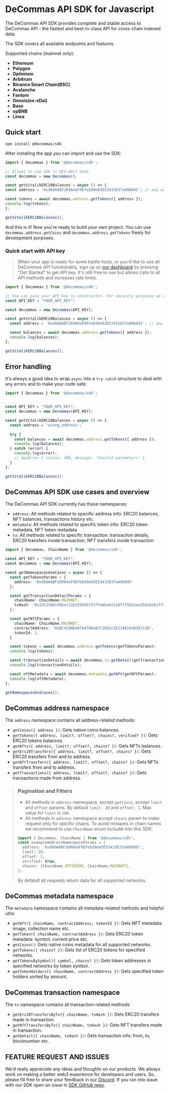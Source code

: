 # DeCommas API SDK for Javascript

The DeCommas API SDK provides complete and stable access to DeCommas API - the fastest and best-in-class API for cross-chain indexed data.

The SDK covers all available endpoints and features.

Supported chains (mainnet only):

- **Ethereum**
- **Polygon**
- **Optimism**
- **Arbitrum**
- **Binance Smart Chain(BSC)**
- **Avalanche**
- **Fantom**
- **Gnosis(ex-xDai)**
- **Base**
- **opBNB**
- **Linea**

## Quick start

```
npm install @decommas/sdk
```

After installing the app you can import and use the SDK:

```ts
import { Decommas } from '@decommas/sdk';

// Allows to use SDK in DEV-ONLY mode
const decommas = new Decommas();

const getVitalikERC20Balances = async () => {
const address = '0xd8dA6BF26964aF9D7eEd9e03E53415D37aA96045'; // any address

const tokens = await decommas.address.getTokens({ address });
console.log(tokens);
};

getVitalikERC20Balances();
```
And this is it! Now you're ready to build your own project. You can use `decommas.address.getCoins` and `decommas.address.getTokens` freely for development purposes.

### Quick start with API key
> When your app is ready for some battle-tests, or you'd like to use all DeCommas API functionality, sign up on [our dashboard](https://build.decommas.io/) by pressing "Get Started" to get API key. It's still free to use but allows calls to all API methods and increases rate limits.


```ts
import { Decommas } from '@decommas/sdk';

// You can pass your API key to constructor. For security purposes we recommend store API key as environment variable
const API_KEY = "YOUR_API_KEY";

const decommas = new Decommas(API_KEY);

const getVitalikERC20Balances = async () => {
  const address = '0xd8dA6BF26964aF9D7eEd9e03E53415D37aA96045'; // any address

  const balances = await decommas.address.getTokens({ address });
  console.log(balances);
};

getVitalikERC20Balances();
```

## Error handling
It's always a good idea to wrap `async` into a `try catch` structure to deal with any errors and to make your code safe:

```ts
import { Decommas } from '@decommas/sdk';


const API_KEY = "YOUR_API_KEY";
const decommas = new Decommas(API_KEY);

const getVitalikERC20Balances = async () => {
  const address = 'wrong_address';
  
  try {
    const balances = await decommas.address.getTokens({ address });
    console.log(balances);
  } catch (error) {
    console.log(error);
    // ApiError { status: 400, message: 'Invalid parameters' }
  }
};

getVitalikERC20Balances();
```


## DeCommas API SDK use cases and overview

The DeCommas API SDK currently has these namespaces:

- `address`: All methods related to specific address info: ERC20 balances, NFT balances, transactions history etc.
- `metadata`: All methods related to specific token info: ERC20 token metadata, NFT token metadata
- `tx`: All methods related to specific transaction: transaction details, ERC20 transfers inside transaction, NFT transfers inside transaction

```ts
import { Decommas, ChainName } from '@decommas/sdk';

const API_KEY = "YOUR_API_KEY";
const decommas = new Decommas(API_KEY);

const getNamespacesUseCases = async () => {
  const getTokensParams = {
    address: '0xd8dA6BF26964aF9D7eEd9e03E53415D37aA96045'
  };

  const getTransactionDetailParams = {
    chainName: ChainName.MAINNET,
    txHash: '0x1d13160c69bac11b359585f37ffe8ba421e9f775852ea25b5b3b1ffab1f217de'
  };

  const getNftParams = {
    chainName: ChainName.MAINNET,
    contractAddress: "0xBC4CA0EdA7647A8aB7C2061c2E118A18a936f13D",
    tokenId: 1,
  }

  const tokens = await decommas.address.getTokens(getTokensParams);
  console.log(tokens);

  const transactionDetails = await decommas.tx.getDetail(getTransactionDetailParams);
  console.log(transactionDetails);

  const nftMetadata = await decommas.metadata.getNft(getNftParams);
  console.log(nftMetadata);
};

getNamespacesUseCases();
```

## DeCommas address namespace

The `address` namespace contains all address-related methods:

- `getCoins({ address })`: Gets native coins balances.
- `getTokens({ address, limit?, offset?, chains?, verified? })`: Gets ERC20 tokens balances.
- `getNfts({ address, limit?, offset?, chains? })`: Gets NFTs balances.
- `getErc20Transfers({ address, limit?, offset?, chains? })`: Gets ERC20 transfers from and to address.
- `getNftTransfers({ address, limit?, offset?, chains? })`: Gets NFTs transfers from and to address.
- `getTransactions({ address, limit?, offset?, chains? })`: Gets transactions made from address.

> ### Pagination and Filters
> - All methods in `address` namespace, except `getCoins`, accept `limit` and `offset` params. By default `limit: 20` and `offset: 1`. Max value for `limit` is `100`.
> - All methods in `address` namespace accept `chains` param to make request only for spicific chains. To avoid misspels in chain names we recommend to use `ChainName` enum includet into this SDK:
> ```ts
> import { Decommas, ChainName } from '@decommas/sdk';
> const exampleAddressNamespaceParams = {
>   address: '0xd8dA6BF26964aF9D7eEd9e03E53415D37aA96045',
>   limit: 20,
>   offset: 1,
>   verified: true,
>   chains: [ChainName.OPTIMISM, ChainName.MAINNET],
> };
>```
> By defalult all requests return data for all supported networks.

## DeCommas metadata namespace

The `metadata` namespace contains all metadata-related methods and helpful utils:

- `getNft({ chainName, contractAddress, tokenId })`: Gets NFT metadata: image, collection name etc.
- `getToken({ chainName, contractAddress })`: Gets ERC20 token metadata: symbol, current price etc.
- `getCoins()`: Gets native coins metadata for all supported networks.
- `getTokens({ chains? })`: Gets list of ERC20 tokens for specified networks.
- `getTokensBySymbol({ symbol, chains? })`: Gets token addresses in specified networks by token symbol.
- `getTokenHolders({ chainName, contractAddress })`: Gets specified token holders sorted by amount.

## DeCommas transaction namespace

The `tx` namespace contains all transaction-related methods:

- `getErc20TransfersByTx({ chainName, txHash })`: Gets ERC20 transfers made in transaction.
- `getNftTransfersByTx({ chainName, txHash })`: Gets NFT transfers made in transaction.
- `getDetail({ chainName, txHash })`: Gets transaction info: from, to, blocknumber etc.

## **FEATURE REQUEST AND ISSUES**
We'd really appreciate any ideas and thoughts on our products. We always work on making a better web3 experience for developers and users. So, please fill free to share your feedback in our [Discord](https://discord.gg/N8zTPRepsv).
If you ran into issue with our SDK open an issue in [SDK GitHub repo](https://github.com/decommas/decommas-sdk/issues).
